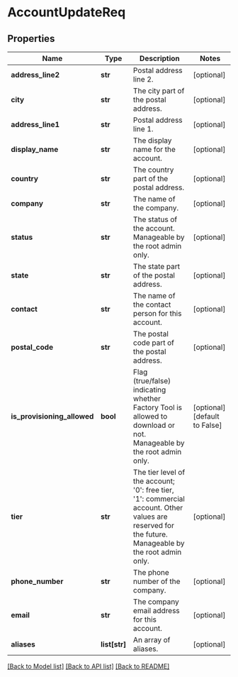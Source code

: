 # AccountUpdateReq

## Properties
Name | Type | Description | Notes
------------ | ------------- | ------------- | -------------
**address_line2** | **str** | Postal address line 2. | [optional] 
**city** | **str** | The city part of the postal address. | [optional] 
**address_line1** | **str** | Postal address line 1. | [optional] 
**display_name** | **str** | The display name for the account. | [optional] 
**country** | **str** | The country part of the postal address. | [optional] 
**company** | **str** | The name of the company. | [optional] 
**status** | **str** | The status of the account. Manageable by the root admin only. | [optional] 
**state** | **str** | The state part of the postal address. | [optional] 
**contact** | **str** | The name of the contact person for this account. | [optional] 
**postal_code** | **str** | The postal code part of the postal address. | [optional] 
**is_provisioning_allowed** | **bool** | Flag (true/false) indicating whether Factory Tool is allowed to download or not. Manageable by the root admin only. | [optional] [default to False]
**tier** | **str** | The tier level of the account; &#39;0&#39;: free tier, &#39;1&#39;: commercial account. Other values are reserved for the future. Manageable by the root admin only. | [optional] 
**phone_number** | **str** | The phone number of the company. | [optional] 
**email** | **str** | The company email address for this account. | [optional] 
**aliases** | **list[str]** | An array of aliases. | [optional] 

[[Back to Model list]](../README.md#documentation-for-models) [[Back to API list]](../README.md#documentation-for-api-endpoints) [[Back to README]](../README.md)


